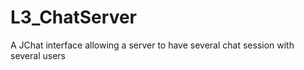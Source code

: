 # L3_ChatServer
A JChat interface allowing a server to have several chat session with several users
